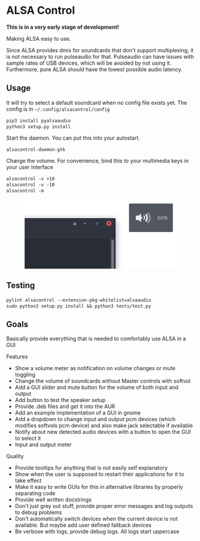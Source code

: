 # ALSA Control

**This is in a very early stage of development!**

Making ALSA easy to use.

Since ALSA provides dmix for soundcards that don't support multiplexing, it is not necessary to run pulseaudio for that.
Pulseaudio can have issues with sample rates of USB devices, which will be avoided by not using it.
Furthermore, pure ALSA should have the lowest possible audio latency.

## Usage

It will try to select a default soundcard when no config file exists yet. The config is in `~/.config/alsacontrol/config`

```
pip3 install pyalsaaudio
python3 setup.py install
```

Start the daemon. You can put this into your autostart.

```
alsacontrol-daemon-gtk
```

Change the volume. For convenience, bind this to your multimedia keys in your user interface

```
alsacontrol -v +10
alsacontrol -v -10
alsacontrol -m
```

<p align="center">
    <img src="data/notifications.png"/>
</p>


## Testing

```
pylint alsacontrol --extension-pkg-whitelist=alsaaudio
sudo python3 setup.py install && python3 tests/test.py
```


## Goals

Basically provide everything that is needed to comfortably use ALSA in a GUI

Features
- Show a volume meter as notification on volume changes or mute toggling
- Change the volume of soundcards without Master controls with softvol
- Add a GUI slider and mute button for the volume of both input and output
- Add button to test the speaker setup
- Provide .deb files and get it into the AUR
- Add an example implementation of a GUI in gnome
- Add a dropdown to change input and output pcm devices (which modifies softvols pcm device) and also make jack selectable if available
- Notify about new detected audio devices with a button to open the GUI to select it
- Input and output meter

Quality
- Provide tooltips for anything that is not easily self explanatory
- Show when the user is supposed to restart their applications for it to take effect
- Make it easy to write GUIs for this in alternative libraries by properly separating code
- Provide well written docstrings
- Don't just grey out stuff, provide proper error messages and log outputs to debug problems
- Don't automatically switch devices when the current device is not available. But maybe add user defined fallback devices
- Be verbose with logs, provide debug logs. All logs start uppercase

